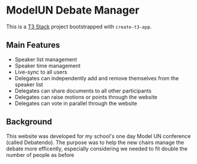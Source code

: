 # ModelUN Debate Manager

This is a [T3 Stack](https://create.t3.gg/) project bootstrapped with `create-t3-app`.

## Main Features
- Speaker list management
- Speaker time management
- Live-sync to all users
- Delegates can independently add and remove themselves from the speaker list
- Delegates can share documents to all other participants
- Delegates can raise motions or points through the website
- Delegates can vote in parallel through the website

## Background
This website was developed for my school's one day Model UN conference (called Debatendo). The purpose was to help the new chairs manage the debate more efficently, especially considering we needed to fit double the number of people as before
